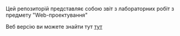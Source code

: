 Цей репозиторій представляє собою звіт з лабораторних робіт з предмету "Web-проектування"

Веб версію ви можете знайти тут [тут](https://labs-raport.netlify.app/)
